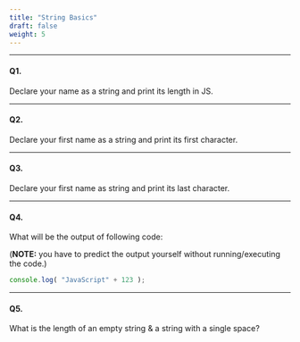 ```yaml
---
title: "String Basics"
draft: false
weight: 5
---
```


---

#### Q1.

Declare your name as a string and print its length in JS.

---    
    
#### Q2.

Declare your first name as a string and print its first character.

---    
    
#### Q3.

Declare your first name as string and print its last character.

---

    
#### Q4.

What will be the output of following code:

(**NOTE:** you have to predict the output yourself without running/executing the code.)

```jsx
console.log( "JavaScript" + 123 );
```

---

#### Q5.

What is the length of an empty string & a string with a single space?